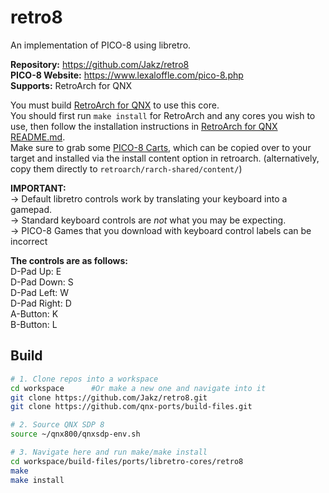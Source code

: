 # retro8
An implementation of PICO-8 using libretro.

**Repository:** https://github.com/Jakz/retro8 \
**PICO-8 Website:** https://www.lexaloffle.com/pico-8.php \
**Supports:** RetroArch for QNX

You must build [RetroArch for QNX](../../RetroArch/README.md) to use this core. \
You should first run `make install` for RetroArch and any cores you wish to use, then follow the installation instructions in [RetroArch for QNX README.md](../../RetroArch/README.md). \
Make sure to grab some [PICO-8 Carts](https://www.lexaloffle.com/bbs/?cat=7&carts_tab=1#mode=carts&sub=2), which can be copied over to your target and installed via the install content option in retroarch. (alternatively, copy them directly to `retroarch/rarch-shared/content/`)

**IMPORTANT:** \
-> Default libretro controls work by translating your keyboard into a gamepad. \
-> Standard keyboard controls are *not* what you may be expecting. \
-> PICO-8 Games that you download with keyboard control labels can be incorrect

**The controls are as follows:** \
D-Pad Up: E \
D-Pad Down: S \
D-Pad Left: W \
D-Pad Right: D \
A-Button: K \
B-Button: L

## Build
```bash
# 1. Clone repos into a workspace
cd workspace      #Or make a new one and navigate into it
git clone https://github.com/Jakz/retro8.git
git clone https://github.com/qnx-ports/build-files.git

# 2. Source QNX SDP 8
source ~/qnx800/qnxsdp-env.sh

# 3. Navigate here and run make/make install
cd workspace/build-files/ports/libretro-cores/retro8
make
make install
```
